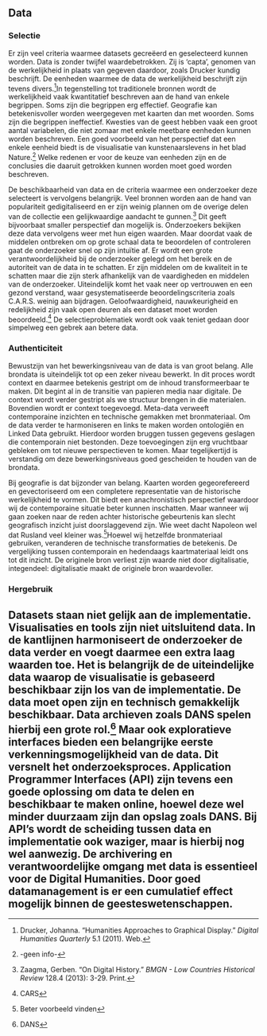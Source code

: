 ## Data

### Selectie

Er zijn veel criteria waarmee datasets gecreëerd en geselecteerd kunnen worden. Data is zonder twijfel waardebetrokken. Zij is ‘capta’, genomen van de werkelijkheid in plaats van gegeven daardoor, zoals Drucker kundig beschrijft. De eenheden waarmee de data de werkelijkheid beschrijft zijn tevens divers.[^1]In tegenstelling tot traditionele bronnen wordt de werkelijkheid vaak kwantitatief beschreven aan de hand van enkele begrippen. Soms zijn die begrippen erg effectief. Geografie kan betekenisvoller worden weergegeven met kaarten dan met woorden. Soms zijn die begrippen ineffectief. Kwesties van de geest hebben vaak een groot aantal variabelen, die niet zomaar met enkele meetbare eenheden kunnen worden beschreven. Een goed voorbeeld van het perspectief dat een enkele eenheid biedt is de visualisatie van kunstenaarslevens in het blad Nature.[^2] Welke redenen er voor de keuze van eenheden zijn en de conclusies die daaruit getrokken kunnen worden moet goed worden beschreven.

De beschikbaarheid van data en de criteria waarmee een onderzoeker deze selecteert is vervolgens belangrijk. Veel bronnen worden aan de hand van populariteit gedigitaliseerd en er zijn weinig plannen om de overige delen van de collectie een gelijkwaardige aandacht te gunnen.[^3] Dit geeft bijvoorbaat smaller perspectief dan mogelijk is. Onderzoekers bekijken deze data vervolgens weer met hun eigen waarden. Maar doordat vaak de middelen ontbreken om op grote schaal data te beoordelen of controleren gaat de onderzoeker snel op zijn intuïtie af. Er wordt een grote verantwoordelijkheid bij de onderzoeker gelegd om het bereik en de autoriteit van de data in te schatten. Er zijn middelen om de kwaliteit in te schatten maar die zijn sterk afhankelijk van de vaardigheden en middelen van de onderzoeker.  Uiteindelijk komt het vaak neer op vertrouwen en een gezond verstand, waar gesystematiseerde beoordelingscriteria zoals C.A.R.S. weinig aan bijdragen. Geloofwaardigheid, nauwkeurigheid en redelijkheid zijn vaak open deuren als een dataset moet worden beoordeeld.[^4] De selectieproblematiek wordt ook vaak teniet gedaan door simpelweg een gebrek aan betere data. 

### Authenticiteit

Bewustzijn van het bewerkingsniveau van de data is van groot belang. Alle brondata is uiteindelijk tot op een zeker niveau bewerkt. In dit proces wordt context en daarmee betekenis gestript om de inhoud transformeerbaar te maken. Dit begint al in de transitie van papieren media naar digitale. De context wordt verder gestript als we structuur brengen in die materialen. Bovendien wordt er context toegevoegd. Meta-data verweeft contemporaine inzichten en technische gemakken met bronmateriaal. Om de data verder te harmoniseren en links te maken worden ontologiën en Linked Data gebruikt. Hierdoor worden bruggen tussen gegevens geslagen die contemporain niet bestonden. Deze toevoegingen zijn erg vruchtbaar gebleken om tot nieuwe perspectieven te komen. Maar tegelijkertijd is verstandig om deze bewerkingsniveaus goed gescheiden te houden van de brondata. 

Bij geografie is dat bijzonder van belang. Kaarten worden gegeorefereerd en gevectoriseerd om een completere representatie van de historische werkelijkheid te vormen. Dit biedt een anachronistisch perspectief waardoor wij de contemporaine situatie beter kunnen inschatten. Maar wanneer wij gaan zoeken naar de reden achter historische gebeurtenis kan slecht geografisch inzicht juist doorslaggevend zijn. Wie weet dacht Napoleon wel dat Rusland veel kleiner was.[^5]Hoewel wij hetzelfde bronmateriaal gebruiken, veranderen de technische transformaties de betekenis. De vergelijking tussen contemporain en hedendaags kaartmateriaal leidt ons tot dit inzicht. De originele bron verliest zijn waarde niet door digitalisatie, integendeel: digitalisatie maakt de originele bron waardevoller.

### Hergebruik

Datasets staan niet gelijk aan de implementatie. Visualisaties en tools zijn niet uitsluitend data. In de kantlijnen harmoniseert de onderzoeker de data verder en voegt daarmee een extra laag waarden toe. Het is belangrijk de de uiteindelijke data waarop de visualisatie is gebaseerd beschikbaar zijn los van de implementatie. De data moet open zijn en technisch gemakkelijk beschikbaar. Data archieven zoals DANS spelen hierbij een grote rol.[^6] Maar ook exploratieve interfaces bieden een belangrijke eerste verkenningsmogelijkheid van de data. Dit versnelt het onderzoeksproces. Application Programmer Interfaces (API) zijn tevens een goede oplossing om data te delen en beschikbaar te maken online, hoewel deze wel minder duurzaam zijn dan opslag zoals DANS. Bij API’s wordt de scheiding tussen data en implementatie ook waziger, maar is hierbij nog wel aanwezig. De archivering en verantwoordelijke omgang met data is essentieel voor de Digital Humanities. Door goed datamanagement is er een cumulatief effect mogelijk binnen de geesteswetenschappen.
---- 

[^1]:	Drucker, Johanna. “Humanities Approaches to Graphical Display.” *Digital Humanities Quarterly* 5.1 (2011). Web.

[^2]:	-geen info-

[^3]:	Zaagma, Gerben. “On Digital History.” *BMGN - Low Countries Historical Review* 128.4 (2013): 3-29. Print.

[^4]:	CARS

[^5]:	Beter voorbeeld vinden

[^6]:	DANS